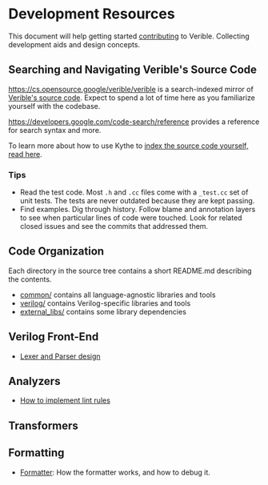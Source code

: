 # Development Resources

This document will help getting started [contributing](../CONTRIBUTING.md) to
Verible. Collecting development aids and design concepts.

## Searching and Navigating Verible's Source Code

https://cs.opensource.google/verible/verible is a search-indexed mirror of
[Verible's source code](https://github.com/google/verible). Expect to spend a
lot of time here as you familiarize yourself with the codebase.

https://developers.google.com/code-search/reference provides a reference for
search syntax and more.

To learn more about how to use Kythe to
[index the source code yourself, read here](./indexing.md).

### Tips

*   Read the test code. Most `.h` and `.cc` files come with a `_test.cc` set of
    unit tests. The tests are never outdated because they are kept passing.
*   Find examples. Dig through history. Follow blame and annotation layers to
    see when particular lines of code were touched. Look for related closed
    issues and see the commits that addressed them.

## Code Organization

Each directory in the source tree contains a short README.md describing the
contents.

*   [common/](../common) contains all language-agnostic libraries and tools
*   [verilog/](../verilog) contains Verilog-specific libraries and tools
*   [external_libs/](../external_libs) contains some library dependencies

## Verilog Front-End

*   [Lexer and Parser design](./parser_design.md)

## Analyzers

*   [How to implement lint rules](./style_lint.md)

## Transformers

## Formatting

*   [Formatter](./foramtter.md): How the formatter works, and how to debug it.

